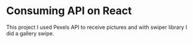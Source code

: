 # Consuming API on React

This project I used Pexels API to receive pictures and with swiper library I did a gallery swipe.
